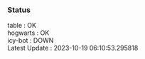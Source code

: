 ### Status


table : OK  
hogwarts : OK  
icy-bot : DOWN  
Latest Update : 2023-10-19 06:10:53.295818

